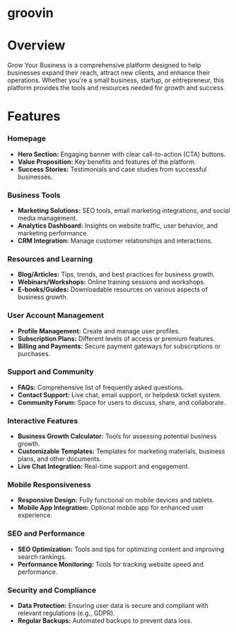 # groovin

# Overview

Grow Your Business is a comprehensive platform designed to help businesses expand their reach, attract new clients, and enhance their operations. Whether you're a small business, startup, or entrepreneur, this platform provides the tools and resources needed for growth and success.

# Features

### Homepage
- **Hero Section:** Engaging banner with clear call-to-action (CTA) buttons.
- **Value Proposition:** Key benefits and features of the platform.
- **Success Stories:** Testimonials and case studies from successful businesses.

### Business Tools
- **Marketing Solutions:** SEO tools, email marketing integrations, and social media management.
- **Analytics Dashboard:** Insights on website traffic, user behavior, and marketing performance.
- **CRM Integration:** Manage customer relationships and interactions.

### Resources and Learning
- **Blog/Articles:** Tips, trends, and best practices for business growth.
- **Webinars/Workshops:** Online training sessions and workshops.
- **E-books/Guides:** Downloadable resources on various aspects of business growth.

### User Account Management
- **Profile Management:** Create and manage user profiles.
- **Subscription Plans:** Different levels of access or premium features.
- **Billing and Payments:** Secure payment gateways for subscriptions or purchases.

### Support and Community
- **FAQs:** Comprehensive list of frequently asked questions.
- **Contact Support:** Live chat, email support, or helpdesk ticket system.
- **Community Forum:** Space for users to discuss, share, and collaborate.

### Interactive Features
- **Business Growth Calculator:** Tools for assessing potential business growth.
- **Customizable Templates:** Templates for marketing materials, business plans, and other documents.
- **Live Chat Integration:** Real-time support and engagement.

### Mobile Responsiveness
- **Responsive Design:** Fully functional on mobile devices and tablets.
- **Mobile App Integration:** Optional mobile app for enhanced user experience.

### SEO and Performance
- **SEO Optimization:** Tools and tips for optimizing content and improving search rankings.
- **Performance Monitoring:** Tools for tracking website speed and performance.

### Security and Compliance
- **Data Protection:** Ensuring user data is secure and compliant with relevant regulations (e.g., GDPR).
- **Regular Backups:** Automated backups to prevent data loss.

